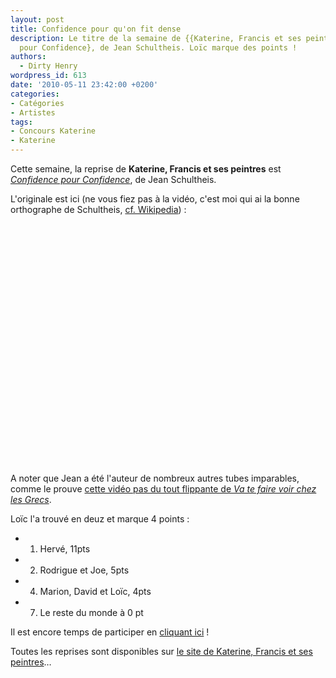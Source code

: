 ```yaml
---
layout: post
title: Confidence pour qu'on fit dense
description: Le titre de la semaine de {{Katerine, Francis et ses peintres}} est {Confidence
  pour Confidence}, de Jean Schultheis. Loïc marque des points !
authors:
  - Dirty Henry
wordpress_id: 613
date: '2010-05-11 23:42:00 +0200'
categories:
- Catégories
- Artistes
tags:
- Concours Katerine
- Katerine
---
```

Cette semaine, la reprise de __Katerine, Francis et ses peintres__ est [*Confidence pour Confidence*](http://www.katerinefrancisetsespeintres.com/19.html), de Jean Schultheis.

L'originale est ici (ne vous fiez pas à la vidéo, c'est moi qui ai la bonne orthographe de Schultheis, [cf. Wikipedia](http://fr.wikipedia.org/wiki/Jean_Schultheis)) :

<object width="480" height="385"><param name="movie" value="http://www.youtube.com/v/nqAp8B50CeM&hl=fr_FR&fs=1&"></param><param name="allowFullScreen" value="true"></param><param name="allowscriptaccess" value="always"></param><embed src="http://www.youtube.com/v/nqAp8B50CeM&hl=fr_FR&fs=1&" type="application/x-shockwave-flash" allowscriptaccess="always" allowfullscreen="true" width="480" height="385"></embed></object>

A noter que Jean a été l'auteur de nombreux autres tubes imparables, comme le prouve [cette vidéo pas du tout flippante de *Va te faire voir chez les Grecs*](http://www.dailymotion.com/video/x8t56o_jean-schultheis-va-te-faire-voir-ch_music).

Loïc l'a trouvé en deuz et marque 4 points :

- 1. Hervé, 11pts
- 2. Rodrigue et Joe, 5pts
- 4. Marion, David et Loïc, 4pts
- 7. Le reste du monde à 0 pt

Il est encore temps de participer en [cliquant ici](569) !

Toutes les reprises sont disponibles sur [le site de Katerine, Francis et ses peintres](http://www.katerinefrancisetsespeintres.com/)…
